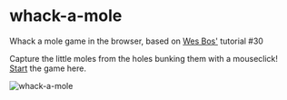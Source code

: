 # whack-a-mole
Whack a mole game in the browser, based on [Wes Bos'](http://wesbos.com) tutorial #30

Capture the little moles from the holes bunking them with a mouseclick! [Start](https://javpet.github.io/whack-a-mole/) the game here.

![whack-a-mole](https://user-images.githubusercontent.com/9334646/30712531-9f134a0a-9f0c-11e7-8ed0-1143eb5a87d8.png)
